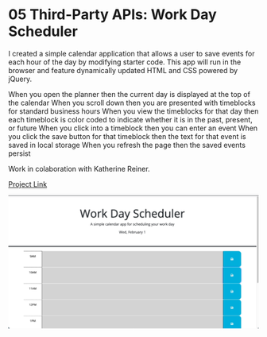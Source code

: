 # 05 Third-Party APIs: Work Day Scheduler

I created a simple calendar application that allows a user to save events for each hour of the day by modifying starter code. This app will run in the browser and feature dynamically updated HTML and CSS powered by jQuery.

When you open the planner then the current day is displayed at the top of the calendar
When you scroll down then you are presented with timeblocks for standard business hours
When you view the timeblocks for that day then each timeblock is color coded to indicate whether it is in the past, present, or future
When you click into a timeblock then you can enter an event
When you click the save button for that timeblock then the text for that event is saved in local storage
When you refresh the page then the saved events persist

Work in colaboration with Katherine Reiner.

[Project Link](https://jmcgown14.github.io/event-planner/)

![Screen Shot](./Assets/workdayplanner%201.jpg)
